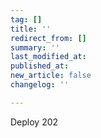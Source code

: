 ```yaml
---
tag: []
title: ''
redirect_from: []
summary: ''
last_modified_at: 
published_at: 
new_article: false
changelog: ''

---
```

Deploy 202